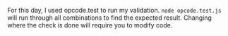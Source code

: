For this day, I used opcode.test to run my validation. `node opcode.test.js` will run through all combinations to find the expected result. Changing where the check is done will require you to modify code.